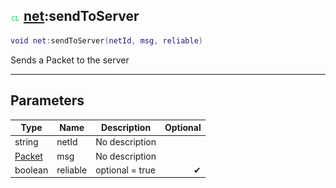 ## ![client](.gitbook/assets/client.png) [net](./readme/net/README.md):sendToServer

```lua
void net:sendToServer(netId, msg, reliable)
```

Sends a Packet to the server

------
## Parameters

| Type   | Name | Description | Optional |
| ------ | ---- | ----------- | -------: |
| string | netId | No description |  |
| [Packet](./readme/Packet/README.md) | msg | No description |  |
| boolean | reliable | optional = true | ✔ |

